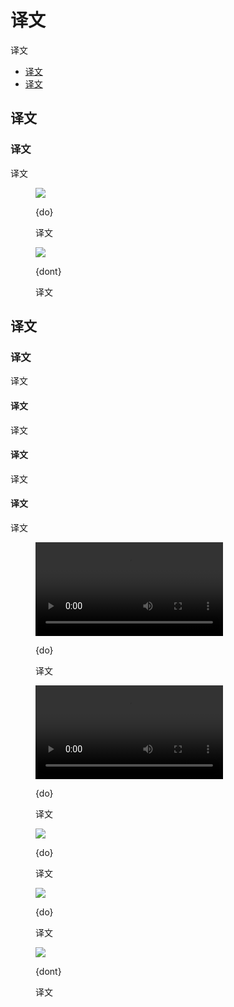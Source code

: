<div class="article__intro">

[en]: <> (Shape and hierarchy)
# 译文

[en]: <> (Shapes can direct attention to important elements and show how surfaces relate to one another.)
译文

<nav>

[en]: <> (Developing hierarchy)
[en]: <> (Surface relationships)
* [译文](#developing-hierarchy)
* [译文](#surface-relationships)

</nav></div><div class="article__body">

[en]: <> (Developing hierarchy)
<h2 id="developing-hierarchy">译文</h2>

[en]: <> (Unique shapes)
### 译文

[en]: <> (Shapes that are unique differ from the shapes around them, making them stand out. Components with unique shapes stand out from other components, the content that surrounds them, and the UI as a whole. Their shape gives them emphasized importance that helps direct user attention.)
译文

<figure>

![]({assets_path}/shape/shape-hierarchy/uniqueshapes-do-baseline-1.png)

<figcaption>

{do}

[en]: <> (Make a shape stand out by contrasting it with other shapes. This floating action button’s round shape helps it stand out from other components, which are rectangular.)
译文

</figcaption></figure><figure>

![]({assets_path}/shape/shape-hierarchy/uniqueshapes-dont-baseline-1.png)

<figcaption>

{dont}

[en]: <> (A shape is less likely to stand out when placed among similar shapes. This floating action button has the same shape as other elements, making it difficult to find.)
译文

</figcaption></figure>

[en]: <> (Surface relationships)
<h2 id="surface-relationships">译文</h2>

[en]: <> (Connecting surfaces through shape)
### 译文

[en]: <> (Shape can help users understand how Material surfaces are related to one another.)
译文

[en]: <> (Similar surfaces)
#### 译文

[en]: <> (Similar shapes can indicate that surfaces are peers, such as cards in a collection with matching dimensions and corners.)
译文

[en]: <> (Related surfaces)
#### 译文

[en]: <> (Surfaces that are related to one another can be indicated by using shapes that resemble arrows, such that they “point” to other surfaces. For example, an arrow-like corner of a menu can point to a related surface.)
译文

[en]: <> (Separate surfaces)
#### 译文

[en]: <> (Shapes can emphasize when surfaces are separate from one another. For example, when a unique shape appears at a higher elevation than another surface, it emphasizes that the two surfaces are separate.)
译文

<div class="mdui-row-sm-2"><div class="mdui-col"><figure>

![]({assets_path}/shape/shape-hierarchy/surfacerelationships-do-crane-1b.mp4)

<figcaption>

{do}

[en]: <> (Curved corners emphasize that the white surface is separate from the purple surface behind it.)
译文

</figcaption></figure></div><div class="mdui-col"><figure>

![]({assets_path}/shape/shape-hierarchy/surfacerelationships-do-owl.mp4)

<figcaption>

{do}

[en]: <> (Shape helps emphasize that the surface in the bottom right corner is separate from the surface behind it.)
译文

</figcaption></figure></div></div><figure>

![]({assets_path}/shape/shape-hierarchy/surfacerelationships-do-owl-cards.png)

<figcaption>

{do}

[en]: <> (The similar shape and dimensions of the cards in this collection indicate that they are peers.)
译文

</figcaption></figure><figure>

![]({assets_path}/shape/shape-hierarchy/surfacerelationships-do-reply-1.png)

<figcaption>

{do}

[en]: <> (The unique corner of the menu points to its parent surface.)
译文

</figcaption></figure><figure>

![]({assets_path}/shape/shape-hierarchy/combiningstyles-dont-baseline-1.png)

<figcaption>

{dont}

[en]: <> (Don’t use shape to imply that elements are related if they aren’t. The shape of this dialog suggests it is related to the card behind it and to the right.)
译文

</figcaption></figure></div>
